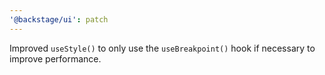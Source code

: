 ```yaml
---
'@backstage/ui': patch
---
```


Improved `useStyle()` to only use the `useBreakpoint()` hook if necessary to improve performance.
